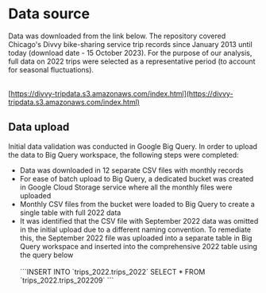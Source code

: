 <h1>Data source</h1>
Data was downloaded from the link below. The repository covered Chicago's Divvy bike-sharing service trip records since January 2013 until today (download date - 15 October 2023). For the purpose of our analysis, full data on 2022 trips were selected as a representative period (to account for seasonal fluctuations).<br>
<br>

[https://divvy-tripdata.s3.amazonaws.com/index.html](https://divvy-tripdata.s3.amazonaws.com/index.html)
<br>
<h2>Data upload</h2>
Initial data validation was conducted in Google Big Query. In order to upload the data to Big Query workspace, the following steps were completed:
<ul>
  <li>Data was downloaded in 12 separate CSV files with monthly records</li>
  <li>For ease of batch upload to Big Query, a dedicated bucket was created in Google Cloud Storage service where all the monthly files were uploaded</li>
  <li>Monthly CSV files from the bucket were loaded to Big Query to create a single table with full 2022 data</li>
  <li>It was identified that the CSV file with September 2022 data was omitted in the initial upload due to a different naming convention. To remediate this, the September 2022 file was uploaded into a separate table in Big Query workspace and inserted into the comprehensive 2022 table using the query below</li>
<br>
```INSERT INTO `trips_2022.trips_2022`
SELECT *
FROM `trips_2022.trips_202209`
```
<br>

